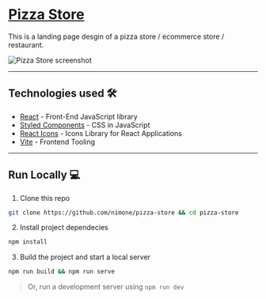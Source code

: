 # [Pizza Store](https://pizza-store.pages.dev/)
This is a landing page desgin of a pizza store / ecommerce store / restaurant.

![Pizza Store screenshot](https://i.ibb.co/k9tDp1J/pizza-store.png)

---
## Technologies used 🛠️
- [React](https://es.reactjs.org/) - Front-End JavaScript library
- [Styled Components](https://styled-components.com/) - CSS in JavaScript
- [React Icons](https://react-icons.github.io/react-icons/) - Icons Library for React Applications
- [Vite](https://vitejs.dev/) - Frontend Tooling

---
## Run Locally 💻
1. Clone this repo
```bash
git clone https://github.com/nimone/pizza-store && cd pizza-store
```
2. Install project dependecies
```bash
npm install
```
3. Build the project and start a local server
```bash
npm run build && npm run serve
```
> Or, run a development server using `npm run dev`
